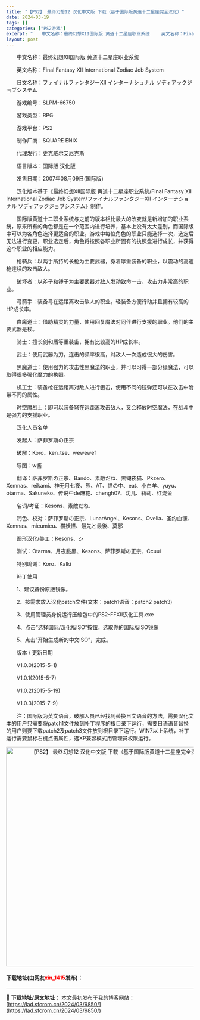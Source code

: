 ```yaml
---
title: "【PS2】 最终幻想12 汉化中文版 下载（基于国际版黄道十二星座完全汉化）"
date: 2024-03-19
tags: []
categories: ["PS2游戏"]
excerpt: "　　中文名称：最终幻想XII国际版 黄道十二星座职业系统 　　英文名称：Final Fantasy XII International Zodiac Job System 　　日文名称：ファイナルファンタジーXII インターナショナル ゾディアックジョブシステム 　　游戏编号：SLPM-66750 &hellip;"
layout: post
---
```


 <p>　　中文名称：最终幻想XII国际版 黄道十二星座职业系统</p> <p>　　英文名称：Final Fantasy XII International Zodiac Job System</p> <p>　　日文名称：ファイナルファンタジーXII インターナショナル ゾディアックジョブシステム</p> <p>　　游戏编号：SLPM-66750</p> <p>　　游戏类型：RPG</p> <p>　　游戏平台：PS2</p> <p>　　制作厂商：SQUARE ENIX</p> <p>　　代理发行：史克威尔艾尼克斯</p> <p>　　语言版本：国际版 汉化版</p> <p>　　发售日期：2007年08月09日(国际版)</p> <p>　　汉化版本基于《最终幻想XII国际版 黄道十二星座职业系统/Final Fantasy XII International Zodiac Job System/ファイナルファンタジーXII インターナショナル ゾディアックジョブシステム》制作。</p> <p>　　国际版黄道十二职业系统与之前的版本相比最大的改变就是新增加的职业系统，原来所有的角色都是在一个范围内进行培养，基本上没有太大差别，而国际版中可以为各角色选择更适合的职业。游戏中每位角色的职业只能选择一次，选定后无法进行变更，职业选定后，角色将按照各职业所固有的执照盘进行成长，并获得这个职业的相应能力。</p> <p>　　枪骑兵：以两手所持的长枪为主要武器，身着厚重装备的职业，以震动的高速枪连续的攻击敌人。</p> <p>　　破坏者：以斧子和锤子为主要武器对敌人发动致命一击，攻击力非常高的职业。</p> <p>　　弓箭手：装备弓在远距离攻击敌人的职业。轻装备方便行动并且拥有较高的HP成长率。</p> <p>　　白魔道士：借助精灵的力量，使用回复魔法对同伴进行支援的职业。他们的主要武器是杖。</p> <p>　　骑士：擅长剑和盾等重装备，拥有比较高的HP成长率。</p> <p>　　武士：使用武器为刀，连击的频率很高，对敌人一次造成很大的伤害。</p> <p>　　黑魔道士：使用强力的攻击性黑魔法的职业，并可以习得一部分绿魔法，可以取得很多强化魔力的执照。</p> <p>　　机工士：装备枪在远距离对敌人进行狙击，使用不同的铳弹还可以在攻击中附带不同的属性。</p> <p>　　时空魔战士：即可以装备弩在远距离攻击敌人，又会释放时空魔法，在战斗中是强力的支援职业。</p> <p>　　汉化人员名单</p> <p>　　发起人：萨菲罗斯の正宗</p> <p>　　破解：Koro、ken_tse、wewewef</p> <p>　　导图：w酱</p> <p>　　翻译：萨菲罗斯の正宗、Bando、素敵だね、黑翎夜猫、Pkzero、Xemnas、reikami、神无月七夜、熊、AT、世の中、eat、小白羊、yuyu、otarma、Sakuneko、传说中de麻花、chengh07、沈儿、莉莉、红烧鱼</p> <p>　　名词/考证：Kesons、素敵だね、</p> <p>　　润色、校对：萨菲罗斯の正宗、LunarAngel、Kesons、Ovelia、圣约血镰、Xemnas、mieumieu、猫妖怪、最先と最後、莫邪</p> <p>　　图形汉化/美工：Kesons、シ</p> <p>　　测试：Otarma、月夜胧黑、Kesons、萨菲罗斯の正宗、Ccuui</p> <p>　　特别鸣谢：Koro、Kalki</p> <p>　　补丁使用</p> <p>　　1、建议备份原版镜像。</p> <p>　　2、按需求放入汉化patch文件(文本：patch1语音：patch2 patch3)</p> <p>　　3、使用管理员身份运行压缩包中的PS2-FFXII汉化工具.exe</p> <p>　　4、点击&ldquo;选择国际/汉化版ISO&rdquo;按钮，选取你的国际版ISO镜像</p> <p>　　5、点击&ldquo;开始生成新的中文ISO&rdquo;，完成。</p> <p>　　版本 / 更新日期</p> <p>　　V1.0.0(2015-5-1)</p> <p>　　V1.0.1(2015-5-7)</p> <p>　　V1.0.2(2015-5-19)</p> <p>　　V1.0.3(2015-7-9)</p> <p>　　注：国际版为英文语音，破解人员已经找到替换日文语音的方法，需要汉化文本的用户只需要将patch1文件放到补丁程序的根目录下运行，需要日语语音替换的用户则要下载patch2及patch3文件放到根目录下运行。WIN7以上系统，补丁运行需要鼠标右键点击属性，选XP兼容模式用管理员权限运行。</p> <p align="center"><img align="" border="0" src="https://lad.sfcrom.cn/wp-content/uploads/2024/03/20240319_65f998316342a.jpg" width="589" alt="【PS2】 最终幻想12 汉化中文版 下载（基于国际版黄道十二星座完全汉化）" /></p> <p><h4>下载地址(由网友<font color="red">xin_1415</font>发布)：</h4></p> 

---
📖 **下载地址/原文地址：** 本文最初发布于我的博客网站：[https://lad.sfcrom.cn/2024/03/9850/](https://lad.sfcrom.cn/2024/03/9850/)
